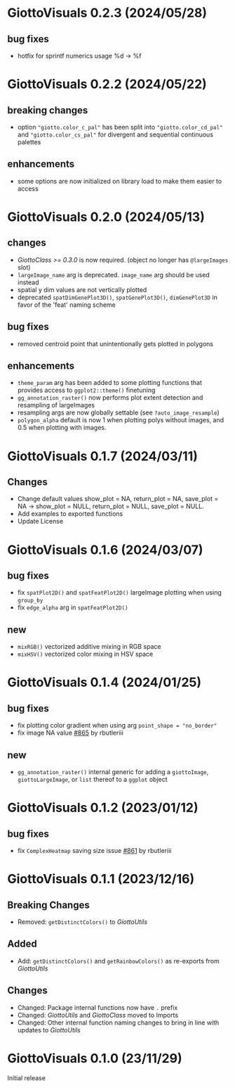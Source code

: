 
# GiottoVisuals 0.2.3 (2024/05/28)

## bug fixes
- hotfix for sprintf numerics usage %d -> %f

# GiottoVisuals 0.2.2 (2024/05/22)

## breaking changes
- option `"giotto.color_c_pal"` has been split into `"giotto.color_cd_pal"` and `"giotto.color_cs_pal"` for divergent and sequential continuous palettes

## enhancements
- some options are now initialized on library load to make them easier to access

# GiottoVisuals 0.2.0 (2024/05/13)

## changes
- _GiottoClass >= 0.3.0_ is now required. (object no longer has `@largeImages` slot)
- `largeImage_name` arg is deprecated. `image_name` arg should be used instead
- spatial y dim values are not vertically plotted
- deprecated `spatDimGenePlot3D()`, `spatGenePlot3D()`, `dimGenePlot3D` in favor of the 'feat' naming scheme

## bug fixes
- removed centroid point that unintentionally gets plotted in polygons

## enhancements
- `theme_param` arg has been added to some plotting functions that provides access to `ggplot2::theme()` finetuning
- `gg_annotation_raster()` now performs plot extent detection and resampling of largeImages
- resampling args are now globally settable (see `?auto_image_resample`)
- `polygon_alpha` default is now 1 when plotting polys without images, and 0.5 when plotting with images.


# GiottoVisuals 0.1.7 (2024/03/11)

## Changes
- Change default values show_plot = NA, return_plot = NA, save_plot = NA -> show_plot = NULL, return_plot = NULL, save_plot = NULL.
- Add examples to exported functions
- Update License

# GiottoVisuals 0.1.6 (2024/03/07)

## bug fixes
- fix `spatPlot2D()` and `spatFeatPlot2D()` largeImage plotting when using `group_by`
- fix `edge_alpha` arg in `spatFeatPlot2D()`

## new
- `mixRGB()` vectorized additive mixing in RGB space
- `mixHSV()` vectorized color mixing in HSV space



# GiottoVisuals 0.1.4 (2024/01/25)
## bug fixes
- fix plotting color gradient when using arg `point_shape = "no_border"`
- fix image NA value [#865](https://github.com/drieslab/Giotto/issues/865) by rbutleriii

## new
- `gg_annotation_raster()` internal generic for adding a `giottoImage`, `giottoLargeImage`, or `list` thereof to a `ggplot` object

# GiottoVisuals 0.1.2 (2023/01/12)

## bug fixes
- fix `ComplexHeatmap` saving size issue [#861](https://github.com/drieslab/Giotto/issues/861) by rbutleriii

# GiottoVisuals 0.1.1 (2023/12/16)

## Breaking Changes
- Removed: `getDistinctColors()` to *GiottoUtils*

## Added
- Add: `getDistinctColors()` and `getRainbowColors()` as re-exports from *GiottoUtils*

## Changes
- Changed: Package internal functions now have `.` prefix
- Changed: *GiottoUtils* and *GiottoClass* moved to Imports
- Changed: Other internal function naming changes to bring in line with updates to *GiottoUtils*


# GiottoVisuals 0.1.0 (23/11/29)

Initial release
